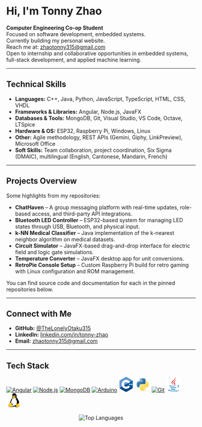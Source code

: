 # Hi, I'm Tonny Zhao

**Computer Engineering Co-op Student**  
Focused on software development, embedded systems.  
Currently building my personal website.  
Reach me at: [zhaotonny315@gmail.com](mailto:zhaotonny315@gmail.com)  
Open to internship and collaborative opportunities in embedded systems, full-stack development, and applied machine learning.

---

## Technical Skills

- **Languages:** C++, Java, Python, JavaScript, TypeScript, HTML, CSS, VHDL  
- **Frameworks & Libraries:** Angular, Node.js, JavaFX  
- **Databases & Tools:** MongoDB, Git, Visual Studio, VS Code, Octave, LTSpice  
- **Hardware & OS:** ESP32, Raspberry Pi, Windows, Linux  
- **Other:** Agile methodology, REST APIs (Gemini, Giphy, LinkPreview), Microsoft Office  
- **Soft Skills:** Team collaboration, project coordination, Six Sigma (DMAIC), multilingual (English, Cantonese, Mandarin, French)

---

## Projects Overview

Some highlights from my repositories:

- **ChatHaven** – A group messaging platform with real-time updates, role-based access, and third-party API integrations.  
- **Bluetooth LED Controller** – ESP32-based system for managing LED states through USB, Bluetooth, and physical input.  
- **k-NN Medical Classifier** – Java implementation of the k-nearest neighbor algorithm on medical datasets.  
- **Circuit Simulator** – JavaFX-based drag-and-drop interface for electric field and logic gate simulations.  
- **Temperature Converter** – JavaFX desktop app for unit conversions.  
- **RetroPie Console Setup** – Custom Raspberry Pi build for retro gaming with Linux configuration and ROM management.

You can find source code and documentation for each in the pinned repositories below.

---

## Connect with Me

- **GitHub:** [@TheLonelyOtaku315](https://github.com/TheLonelyOtaku315)  
- **LinkedIn:** [linkedin.com/in/tonny-zhao](https://linkedin.com/in/tonny-zhao)  
- **Email:** [zhaotonny315@gmail.com](mailto:zhaotonny315@gmail.com)

---

## Tech Stack

<p align="left">
  <a href="https://angular.io/" target="_blank"><img src="https://angular.io/assets/images/logos/angular/angular.svg" width="40" height="40" alt="Angular"/></a>
  <a href="https://nodejs.org/" target="_blank"><img src="https://nodejs.org/static/images/logo.svg" width="40" height="40" alt="Node.js"/></a>
  <a href="https://www.mongodb.com/" target="_blank"><img src="https://webassets.mongodb.com/_com_assets/cms/mongodb_logo1-76twgcu2dm.png" width="40" height="40" alt="MongoDB"/></a>
  <a href="https://www.arduino.cc/" target="_blank"><img src="https://cdn.worldvectorlogo.com/logos/arduino-1.svg" width="40" height="40" alt="Arduino"/></a>
  <a href="https://www.w3schools.com/cpp/" target="_blank"><img src="https://raw.githubusercontent.com/devicons/devicon/master/icons/cplusplus/cplusplus-original.svg" width="40" height="40" alt="C++"/></a>
  <a href="https://www.python.org/" target="_blank"><img src="https://raw.githubusercontent.com/devicons/devicon/master/icons/python/python-original.svg" width="40" height="40" alt="Python"/></a>
  <a href="https://git-scm.com/" target="_blank"><img src="https://www.vectorlogo.zone/logos/git-scm/git-scm-icon.svg" width="40" height="40" alt="Git"/></a>
  <a href="https://www.java.com/" target="_blank"><img src="https://raw.githubusercontent.com/devicons/devicon/master/icons/java/java-original.svg" width="40" height="40" alt="Java"/></a>
  <a href="https://www.linux.org/" target="_blank"><img src="https://raw.githubusercontent.com/devicons/devicon/master/icons/linux/linux-original.svg" width="40" height="40" alt="Linux"/></a>
</p>

<div align="center">
  <img src="https://github-readme-stats.vercel.app/api/top-langs/?username=TheLonelyOtaku315&theme=prussian&show_icons=true&hide_border=false&layout=compact" alt="Top Languages"/>
</div>
